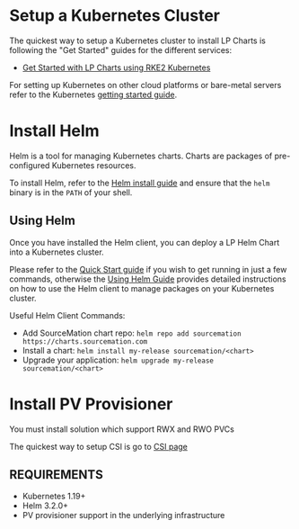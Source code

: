 # Setup a Kubernetes Cluster

The quickest way to setup a Kubernetes cluster to install LP Charts is following the "Get Started" guides for the different services:

- [Get Started with LP Charts using RKE2 Kubernetes](https://docs.rke2.io/install/quickstart)

For setting up Kubernetes on other cloud platforms or bare-metal servers refer to the Kubernetes [getting started guide](https://kubernetes.io/docs/getting-started-guides/).

# Install Helm
 
Helm is a tool for managing Kubernetes charts. Charts are packages of pre-configured Kubernetes resources.

To install Helm, refer to the [Helm install guide](https://github.com/helm/helm#install) and ensure that the `helm` binary is in the `PATH` of your shell.

## Using Helm

Once you have installed the Helm client, you can deploy a LP Helm Chart into a Kubernetes cluster.

Please refer to the [Quick Start guide](https://helm.sh/docs/intro/quickstart/) if you wish to get running in just a few commands, otherwise the [Using Helm Guide](https://helm.sh/docs/intro/using_helm/) provides detailed instructions on how to use the Helm client to manage packages on your Kubernetes cluster.

Useful Helm Client Commands:

- Add SourceMation chart repo: `helm repo add sourcemation https://charts.sourcemation.com`
- Install a chart: `helm install my-release sourcemation/<chart>`
- Upgrade your application: `helm upgrade my-release sourcemation/<chart>`

# Install PV Provisioner
You must install solution which support RWX and RWO PVCs

The quickest way to setup CSI is go to [CSI page](https://kubernetes-csi.github.io/docs/drivers.html)

## REQUIREMENTS

- Kubernetes 1.19+
- Helm 3.2.0+
- PV provisioner support in the underlying infrastructure 

